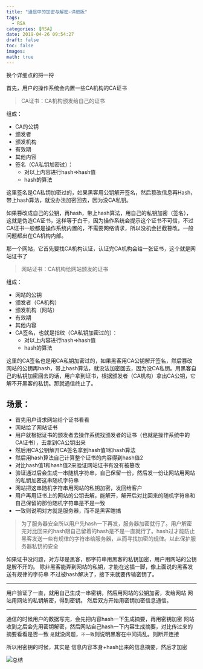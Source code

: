 ```yaml
---
title: "通信中的加密与解密-详细版"
tags: 
  - RSA
categories: [RSA]
date: 2019-04-26 09:54:27
draft: false
toc: false
images:
math: true
---
```


换个详细点的捋一捋

<!--more-->



首先，用户的操作系统会内置一些CA机构的CA证书

> CA证书：CA机构颁发给自己的证书

组成：

- CA的公钥
- 颁发者
- 颁发机构
- 有效期
- 其他内容
- 签名（CA私钥加密过）：
    - 对以上内容进行hash=>hash值
    - hash的算法

这里签名是CA私钥加密过的，如果黑客用公钥解开签名，然后篡改信息再Hash，带上hash算法，就没办法加密回去，因为没CA私钥。

如果篡改成自己的公钥，再hash，带上hash算法，用自己的私钥加密（签名），这就是伪造CA证书，这样等于白干，因为操作系统会提示这个证书不可信，不过CA证书一般都是操作系统内置的，不需要网络请求，所以没机会拦截篡改。一般问题都出在CA机构内部。



那一个网站，它首先要找CA机构认证，认证完CA机构会给一张证书，这个就是网站证书了

> 网站证书：CA机构给网站颁发的证书

组成：

- 网站的公钥
- 颁发者（CA机构）
- 颁发机构（网站）
- 有效期
- 其他内容
- CA签名，也就是指纹（CA私钥加密过的）：
    - 对以上内容进行hash=>hash值
    - hash的算法

这里的CA签名也是用CA私钥加密过的，如果黑客用CA公钥解开签名，然后篡改网站的公钥再hash，带上hash算法，就没法加密回去，因为没CA私钥。用黑客自己的私钥加密回去的话，用户拿到证书，根据颁发者（CA机构）拿出CA公钥，它解不开黑客的私钥。那就通信终止了。



## 场景：

- 首先用户请求网站给个证书看看
- 网站给了网站证书
- 用户就根据证书的颁发者去操作系统找颁发者的证书（也就是操作系统中的CA证书），去拿到CA公钥出来
- 然后用CA公钥解开CA签名拿到hash值1和hash算法
- 然后用hash算法自己计算整个证书的内容得到hash值2
- 对比hash值1和hash值2来验证网站证书有没有被篡改
- 验证通过后会生成一串随机字符串，自己保留一份，然后发一份让网站用网站的私钥加密这串随机字符串
- 网站把这串随机字符串用网站的私钥加密，发回给客户
- 用户再用证书上的网站的公钥去解，能解开，解开后对比回来的随机字符串和自己保留的那份随机字符串是不是一致
- 一致则说明对方就是服务器，而不是黑客瞎搞

> 为了服务器安全所以用户先hash一下再发，服务器加密就行了。用户解密完对比回来的hash跟自己留着的hash是不是一直就行了。hash过才能防止黑客发送一些有规律的字符串给服务器，从而寻找加密的规律。以此保护服务器私钥的安全

如果证书没问题，对方却是黑客，那字符串用黑客的私钥加密，用户用网站的公钥是解不开的。
除非黑客能弄到网站的私钥，才能在这插一脚，像上面说的黑客发送有规律的字符串
不过被hash解决了，接下来就要传输密钥了。

---

用户验证了一直，就用自己生成一串密钥，然后用网站的公钥加密，发给网站
网站用网站的私钥解密，得到密钥。
然后双方开始用密钥加密信息通信。

---

通信的时候用户的数据写完，会先把内容hash一下生成摘要，再用密钥加密
网站收到之后会先用密钥解密，然后网站自己hash一下内容生成摘要，对比传过来的摘要看看是否一致
`是`就没问题，`不一致`则说明黑客在中间捣乱。则断开连接



所以用密钥的时候，其实是 信息内容本身+hash出来的信息摘要，然后才加密

![总结](https://cdn.jsdelivr.net/gh/TCP404/Picgo/blog/illustration-pic/Encrypt-Decrypt/1.png)

